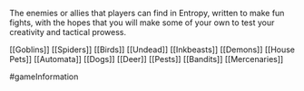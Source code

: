 The enemies or allies that players can find in Entropy, written to make fun fights, with the hopes that you will make some of your own to test your creativity and tactical prowess.

[[Goblins]]
[[Spiders]]
[[Birds]]
[[Undead]]
[[Inkbeasts]]
[[Demons]]
[[House Pets]]
[[Automata]]
[[Dogs]]
[[Deer]]
[[Pests]]
[[Bandits]]
[[Mercenaries]]

#gameInformation 